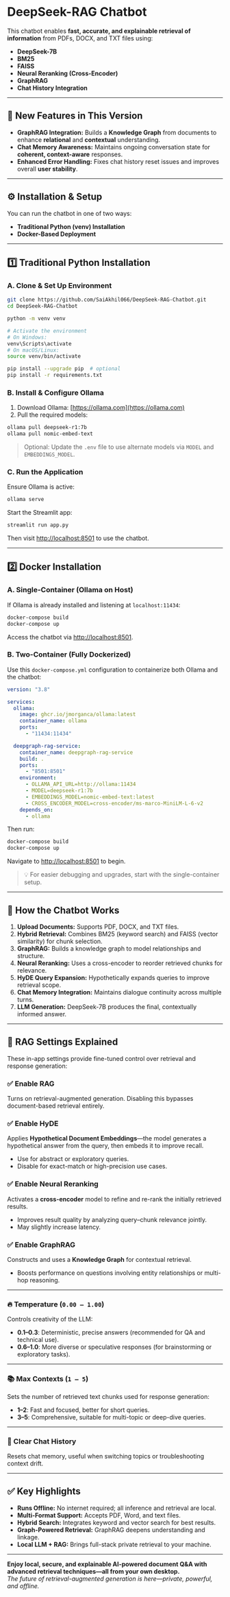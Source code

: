 # **DeepSeek-RAG Chatbot**

This chatbot enables **fast, accurate, and explainable retrieval of information** from PDFs, DOCX, and TXT files using:

- **DeepSeek-7B**
- **BM25**
- **FAISS**
- **Neural Reranking (Cross-Encoder)**
- **GraphRAG**
- **Chat History Integration**

---

## 🔹 **New Features in This Version**

- **GraphRAG Integration:** Builds a **Knowledge Graph** from documents to enhance **relational** and **contextual** understanding.
- **Chat Memory Awareness:** Maintains ongoing conversation state for **coherent, context-aware** responses.
- **Enhanced Error Handling:** Fixes chat history reset issues and improves overall **user stability**.

---

## ⚙️ **Installation & Setup**

You can run the chatbot in one of two ways:

- **Traditional Python (venv) Installation**
- **Docker-Based Deployment**

---

## 1️⃣ **Traditional Python Installation**

### A. Clone & Set Up Environment

```bash
git clone https://github.com/SaiAkhil066/DeepSeek-RAG-Chatbot.git
cd DeepSeek-RAG-Chatbot

python -m venv venv

# Activate the environment
# On Windows:
venv\Scripts\activate
# On macOS/Linux:
source venv/bin/activate

pip install --upgrade pip  # optional
pip install -r requirements.txt
```

### B. Install & Configure Ollama

1. Download Ollama: [https://ollama.com](https://ollama.com)  
2. Pull the required models:

```bash
ollama pull deepseek-r1:7b
ollama pull nomic-embed-text
```

> Optional: Update the `.env` file to use alternate models via `MODEL` and `EMBEDDINGS_MODEL`.

### C. Run the Application

Ensure Ollama is active:

```bash
ollama serve
```

Start the Streamlit app:

```bash
streamlit run app.py
```

Then visit [http://localhost:8501](http://localhost:8501) to use the chatbot.

---

## 2️⃣ **Docker Installation**

### A. Single-Container (Ollama on Host)

If Ollama is already installed and listening at `localhost:11434`:

```bash
docker-compose build
docker-compose up
```

Access the chatbot via [http://localhost:8501](http://localhost:8501).

### B. Two-Container (Fully Dockerized)

Use this `docker-compose.yml` configuration to containerize both Ollama and the chatbot:

```yaml
version: "3.8"

services:
  ollama:
    image: ghcr.io/jmorganca/ollama:latest
    container_name: ollama
    ports:
      - "11434:11434"

  deepgraph-rag-service:
    container_name: deepgraph-rag-service
    build: .
    ports:
      - "8501:8501"
    environment:
      - OLLAMA_API_URL=http://ollama:11434
      - MODEL=deepseek-r1:7b
      - EMBEDDINGS_MODEL=nomic-embed-text:latest
      - CROSS_ENCODER_MODEL=cross-encoder/ms-marco-MiniLM-L-6-v2
    depends_on:
      - ollama
```

Then run:

```bash
docker-compose build
docker-compose up
```

Navigate to [http://localhost:8501](http://localhost:8501) to begin.

> 💡 For easier debugging and upgrades, start with the single-container setup.

---

## 🧠 **How the Chatbot Works**

1. **Upload Documents:** Supports PDF, DOCX, and TXT files.
2. **Hybrid Retrieval:** Combines BM25 (keyword search) and FAISS (vector similarity) for chunk selection.
3. **GraphRAG:** Builds a knowledge graph to model relationships and structure.
4. **Neural Reranking:** Uses a cross-encoder to reorder retrieved chunks for relevance.
5. **HyDE Query Expansion:** Hypothetically expands queries to improve retrieval scope.
6. **Chat Memory Integration:** Maintains dialogue continuity across multiple turns.
7. **LLM Generation:** DeepSeek-7B produces the final, contextually informed answer.

---

## 🧩 **RAG Settings Explained**

These in-app settings provide fine-tuned control over retrieval and response generation:

### ✅ Enable RAG  
Turns on retrieval-augmented generation. Disabling this bypasses document-based retrieval entirely.

### ✅ Enable HyDE  
Applies **Hypothetical Document Embeddings**—the model generates a hypothetical answer from the query, then embeds it to improve recall.

- Use for abstract or exploratory queries.
- Disable for exact-match or high-precision use cases.

### ✅ Enable Neural Reranking  
Activates a **cross-encoder** model to refine and re-rank the initially retrieved results.

- Improves result quality by analyzing query–chunk relevance jointly.
- May slightly increase latency.

### ✅ Enable GraphRAG  
Constructs and uses a **Knowledge Graph** for contextual retrieval.

- Boosts performance on questions involving entity relationships or multi-hop reasoning.

---

### 🔥 Temperature (`0.00 – 1.00`)

Controls creativity of the LLM:

- **0.1–0.3**: Deterministic, precise answers (recommended for QA and technical use).
- **0.6–1.0**: More diverse or speculative responses (for brainstorming or exploratory tasks).

---

### 📚 Max Contexts (`1 – 5`)

Sets the number of retrieved text chunks used for response generation:

- **1–2**: Fast and focused, better for short queries.
- **3–5**: Comprehensive, suitable for multi-topic or deep-dive queries.

---

### 🧹 Clear Chat History

Resets chat memory, useful when switching topics or troubleshooting context drift.

---

## ✅ **Key Highlights**

- **Runs Offline:** No internet required; all inference and retrieval are local.
- **Multi-Format Support:** Accepts PDF, Word, and text files.
- **Hybrid Search:** Integrates keyword and vector search for best results.
- **Graph-Powered Retrieval:** GraphRAG deepens understanding and linkage.
- **Local LLM + RAG:** Brings full-stack private retrieval to your machine.

---

**Enjoy local, secure, and explainable AI-powered document Q&A with advanced retrieval techniques—all from your own desktop.**  
_The future of retrieval-augmented generation is here—private, powerful, and offline._

